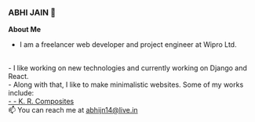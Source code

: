 ### ABHI JAIN 👋

<strong>About Me</strong>
<br>
- I am a freelancer web developer and project engineer at Wipro Ltd.
<br>
- I like working on new technologies and currently working on Django and React.
<br>
- Along with that, I like to make minimalistic websites. Some of my works include:
<br>
<a href="https://www.krcomposites.com">- - K. R. Composites</a>
<br>
📫 You can reach me at <a href="mailto: abhijn14@live.in">abhijn14@live.in</a>


